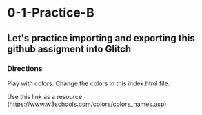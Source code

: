 # 0-1-Practice-B

## Let's practice importing and exporting this github assigment into Glitch

### Directions
Play with colors.  Change the colors in this index.html file.

Use this link as a resource (https://www.w3schools.com/colors/colors_names.asp)

